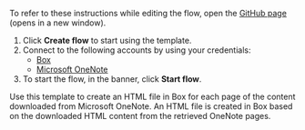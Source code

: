 To refer to these instructions while editing the flow, open the [GitHub page](https://github.com/ot4i/app-connect-templates/tree/main/resources/markdown/Create%20an%20HTML%20file%20in%20Box%20for%20each%20page%20of%20the%20HTML%20content%20retrieved%20from%20Microsoft%20OneNote_instructions.md) (opens in a new window).

1. Click **Create flow** to start using the template.
2. Connect to the following accounts by using your credentials:
   - [Box](https://www.ibm.com/docs/en/app-connect/containers_cd?topic=apps-box) 
   - [Microsoft OneNote](https://www.ibm.com/docs/en/app-connect/containers_cd?topic=apps-microsoft-onenote)
3. To start the flow, in the banner, click **Start flow**.

Use this template to create an HTML file in Box for each page of the content downloaded from Microsoft OneNote. An HTML file is created in Box based on the downloaded HTML content from the retrieved OneNote pages.
